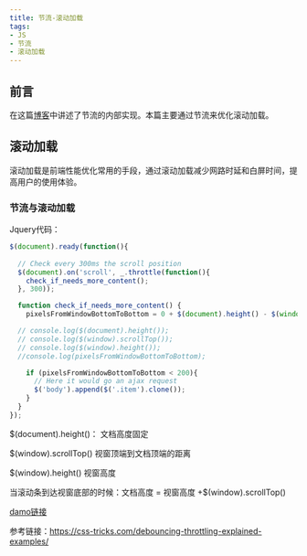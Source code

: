 ```yaml
---
title: 节流-滚动加载
tags: 
- JS
- 节流
- 滚动加载
---
```


## 前言
在这篇[博客](https://robbie-han.github.io/2019/07/11/%E9%98%B2%E6%8A%96%E5%92%8C%E8%8A%82%E6%B5%81/)中讲述了节流的内部实现。本篇主要通过节流来优化滚动加载。

## 滚动加载
滚动加载是前端性能优化常用的手段，通过滚动加载减少网路时延和白屏时间，提高用户的使用体验。

### 节流与滚动加载

Jquery代码：

```js
$(document).ready(function(){
  
  // Check every 300ms the scroll position
  $(document).on('scroll', _.throttle(function(){
    check_if_needs_more_content();
  }, 300));

  function check_if_needs_more_content() {
    pixelsFromWindowBottomToBottom = 0 + $(document).height() - $(window).scrollTop() - $(window).height();

  // console.log($(document).height());
  // console.log($(window).scrollTop());
  // console.log($(window).height());
  //console.log(pixelsFromWindowBottomToBottom);

    if (pixelsFromWindowBottomToBottom < 200){
      // Here it would go an ajax request
      $('body').append($('.item').clone());
    }
  }
});
```
$(document).height()： 文档高度固定

$(window).scrollTop() 视窗顶端到文档顶端的距离

$(window).height() 视窗高度

当滚动条到达视窗底部的时候：文档高度 = 视窗高度 +$(window).scrollTop()

[damo链接](https://codepen.io/robbie-han/pen/WNeXqWL?editors=0110)

参考链接：https://css-tricks.com/debouncing-throttling-explained-examples/
